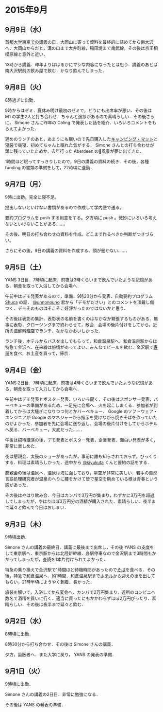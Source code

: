 2015年9月
===============
9月9日（水）
---------------
[首都大学東京での講義](http://cl.sd.tmu.ac.jp/~komachi/courses/info-talks/)の日．大岡山に寄って資料を最終的に詰めてから南大沢へ．大岡山からだと，溝の口まで大井町線，稲田堤まで南武線，その後は京王相模原線と意外と近い．

13時から講義．昨年よりははるかにマシな内容になったとは思う．講義のあとは南大沢駅前の飲み屋で飲む．かなり飲んでしまった．

9月8日（火）
---------------
8時過ぎに出勤．

9時からはゼミ．夏休み明け最初のゼミで，どうにも出席率が悪い．その後は M1 の学生2人と打ち合わせ．ちゃんと進捗があるので素晴らしい．その後さらに， Simone さんに昨年の Coling で発表した話を紹介．いろいろコメントをもらえてよかった．

遅めのランチのあと，あまりにも眠いので先日購入した[キャンピング・マット](http://www.amazon.co.jp/gp/product/B000BSCAPO/ref=as_li_ss_tl?ie=UTF8&camp=247&creative=7399&creativeASIN=B000BSCAPO&linkCode=as2&tag=hitoshi018-22)と[寝袋](http://www.amazon.co.jp/gp/product/B003AKZ6EM/ref=as_li_ss_tl?ie=UTF8&camp=247&creative=7399&creativeASIN=B003AKZ6EM&linkCode=as2&tag=hitoshi018-22)で昼寝．初めてちゃんと眠れた気がする． Simone さんとの打ち合わせが頭に残っていたためか，去年行った Aberdeen の風景が夢に出てきた．

1時間ほど眠ってすっきりしたので，9日の講義の資料の続き．その後，各種 funding の書類の準備をして，22時頃に退勤．


9月7日（月）
---------------
9時に出勤。完全に寝不足。

提出しないといけない書類があるので作成して学内便で送る。

要約プログラムを push する用意をする。夕方頃に push 。微妙にいろいろ考えないといけないことがある……。

その後、明日の打ち合わせの資料を作成。どこまで作るべきか判断がつきづらい。

さらにその後，9日の講義の資料を作成する．頭が働かない……．

9月5日（土）
---------------
YANS 3日目．7時頃に起床．前夜は3時くらいまで飲んでいたような記憶がある．朝食を取って入浴してから会場へ．

午前中はデモ発表があるので，準備．9時20分から発表．自動要約プログラム [Shuca](https://github.com/hitoshin/shuca) の話． [@unnonouno](https://twitter.com/unnonouno) 君から「デモがださい」とのコメントを頂戴し傷つく．デモそのものはそこそこ好評だったのではないかと思う．

その後は表彰の集計．表彰状の名前を書くのはなかなか緊張するものがある．無事に表彰，クロージングまで終わらせて，散会．会場の後片付けをしてから，近所の[海鮮料理店](http://tabelog.com/ishikawa/A1703/A170302/17004810/)でランチ．なかなかおいしかった．

ランチ後，ホテルからバスを出してもらって，和倉温泉駅へ．和倉温泉駅からは特急で金沢へ．在来線は旅情があってよい．みんなでビールを飲む．金沢駅で[寿司](http://tabelog.com/ishikawa/A1701/A170101/17000420/)を食べ，お土産を買って，帰京．

9月4日（金）
---------------
YANS 2日目．7時頃に起床．前夜は4時くらいまで飲んでいたような記憶がある．朝食を取って入力してから会場へ．

午前中はデモ発表とポスター発表．いろいろ聞く．その後はスポンサー発表．バーベキューの準備があるため，一足先に会場へ．火を起こしまくる．参加者が到着してからは大騒ぎになりつつ何とかバーベキュー． Google のソフトウェア・エンジニアが Google のマネジャーから指示を受けながら焼きそばを作っていたのがよかった．参加者を先に会場に送り返し，会場の後片付けをしてからホテルへ戻る．バーベキュー，大変だった……．

午後は招待講演の後，デモ発表とポスター発表，企業発表．面白い発表が多く，非常に楽しめた．

夜は懇親会．太鼓のショーがあったが，事前に誰も知らされておらず，びっくりする．料理は素晴らしかった．途中から [@kiyukuta](https://twitter.com/kiyukuta) くんと要約の話をする．

懇親会の後は温泉へ．温泉は海に面しており，星空が非常に美しい．若手の自然言語処理研究者が温泉のへりに腰をかけて皆で星空を眺めている様は青春という感があった．

その後はやはり飲み会．今日はカンパで3万円が集まり，わずかに3万円を超過してしまったが，やはりほぼ3万円分の酒精が購入された．素晴らしい．夜半まで延々と飲んで今日はおしまい．

9月3日（木）
---------------
9時頃出勤．

Simone さんの講義の最終日．講義に最後まで出席し，その後 YANS の支度をして東京駅へ．東京駅からは北陸新幹線．各駅停車なので金沢駅まで3時間もかかってしまったが，査読を1本片付けられてよかった．

特急の乗り換えで金沢駅で1時間ほど待機時間があったので[そば](http://tabelog.com/ishikawa/A1701/A170101/17006067/)を食べる．その後，特急で和倉温泉へ．約1時間．和倉温泉駅まで[ホテル](http://www.kaibo.co.jp/)から迎えの車を出してもらい，21時半頃にようやく到着．長かった．

旅装を解いて，入浴してから宴会へ．カンパで2万円集まり，近所のコンビニへ数名で酒精を買いに行く．適当に買ったにもかかわらずほぼ2万円ぴったり．素晴らしい．その後は夜半まで延々と飲む．

9月2日（水）
---------------
8時頃に出勤．

8時30分から打ち合わせ．その後は Simone さんの講義．

夕方，歯医者へ．また大学に戻り， YANS の発表の準備．

9月1日（火）
---------------
9時頃に出勤．

Simone さんの講義の2日目．非常に勉強になる．

その後は YANS の発表の準備．

